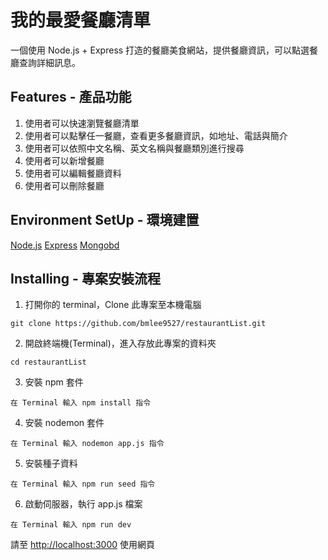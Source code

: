 # 我的最愛餐廳清單

一個使用 Node.js + Express 打造的餐廳美食網站，提供餐廳資訊，可以點選餐廳查詢詳細訊息。


## Features - 產品功能

1. 使用者可以快速瀏覽餐廳清單
2. 使用者可以點擊任一餐廳，查看更多餐廳資訊，如地址、電話與簡介
3. 使用者可以依照中文名稱、英文名稱與餐廳類別進行搜尋
4. 使用者可以新增餐廳
5. 使用者可以編輯餐廳資料
6. 使用者可以刪除餐廳

## Environment SetUp - 環境建置

[Node.js](https://nodejs.org/en/)
[Express](https://expressjs.com/)
[Mongobd](https://www.mongodb.com/)

## Installing - 專案安裝流程

1. 打開你的 terminal，Clone 此專案至本機電腦

```
git clone https://github.com/bmlee9527/restaurantList.git
```

2. 開啟終端機(Terminal)，進入存放此專案的資料夾

```
cd restaurantList
```

3. 安裝 npm 套件

```
在 Terminal 輸入 npm install 指令
```

4. 安裝 nodemon 套件

```
在 Terminal 輸入 nodemon app.js 指令
```

5. 安裝種子資料

```
在 Terminal 輸入 npm run seed 指令
```

6. 啟動伺服器，執行 app.js 檔案

```
在 Terminal 輸入 npm run dev
```

請至 [http://localhost:3000](http://localhost:3000) 使用網頁




